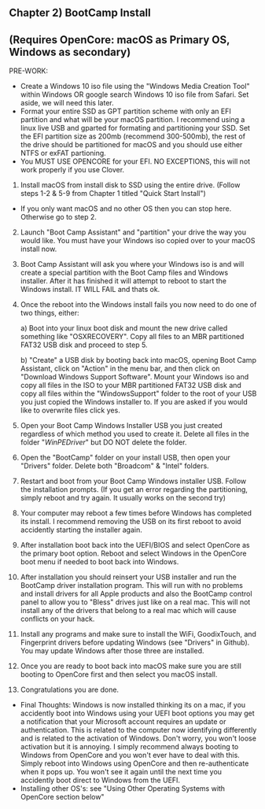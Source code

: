 ## Chapter 2) BootCamp Install 
## (Requires OpenCore: macOS as Primary OS, Windows as secondary)

PRE-WORK: 
- Create a Windows 10 iso file using the "Windows Media Creation Tool" within Windows OR google search Windows 10 iso file from Safari. Set aside, we will need this later.
- Format your entire SSD as GPT partition scheme with only an EFI partition and what will be your macOS partition. I recommend using a linux live USB and gparted for formating and partitioning your SSD. Set the EFI partition size as 200mb (recommend 300-500mb), the rest of the drive should be partitioned for macOS and you should use either NTFS or exFAT partioning.
- You MUST USE OPENCORE for your EFI. NO EXCEPTIONS, this will not work properly if you use Clover.

1. Install macOS from install disk to SSD using the entire drive. (Follow steps 1-2 & 5-9 from Chapter 1 titled "Quick Start Install")
* If you only want macOS and no other OS then you can stop here. Otherwise go to step 2.
2. Launch "Boot Camp Assistant" and "partition" your drive the way you would like. You must have your Windows iso copied over to your macOS install now. 
3. Boot Camp Assistant will ask you where your Windows iso is and will create a special partition with the Boot Camp files and Windows installer. After it has finished it will attempt to reboot to start the Windows install. IT WILL FAIL and thats ok.
4. Once the reboot into the Windows install fails you now need to do one of two things, either:
    
    a) Boot into your linux boot disk and mount the new drive called something like "OSXRECOVERY". Copy all files to an MBR partitioned FAT32 USB disk and proceed to step 5.
    
    b) "Create" a USB disk by booting back into macOS, opening Boot Camp Assistant, click on "Action" in the menu bar, and then click on "Download Windows Support Software". Mount your Windows iso and copy all files in the ISO to your MBR partitioned FAT32 USB disk and copy all files within the "WindowsSupport" folder to the root of your USB you just copied the Windows installer to. If you are asked if you would like to overwrite files click yes.
5. Open your Boot Camp Windows Installer USB you just created regardless of which method you used to create it. Delete all files in the folder "$WinPEDriver$" but DO NOT delete the folder.
6. Open the "BootCamp" folder on your install USB, then open your "Drivers" folder. Delete both "Broadcom" & "Intel" folders.
7. Restart and boot from your Boot Camp Windows installer USB. Follow the installation prompts. (If you get an error regarding the partitioning, simply reboot and try again. It usually works on the second try)
8. Your computer may reboot a few times before Windows has completed its install. I recommend removing the USB on its first reboot to avoid accidently starting the installer again.
9. After installation boot back into the UEFI/BIOS and select OpenCore as the primary boot option. Reboot and select Windows in the OpenCore boot menu if needed to boot back into Windows.
10. After installation you should reinsert your USB installer and run the BootCamp driver installation program. This will run with no problems and install drivers for all Apple products and also the BootCamp control panel to allow you to "Bless" drives just like on a real mac. This will not install any of the drivers that belong to a real mac which will cause conflicts on your hack.
10. Install any programs and make sure to install the WiFi, GoodixTouch, and Fingerprint drivers before updating Windows (see "Drivers" in Github). You may update Windows after those three are installed.
11. Once you are ready to boot back into macOS make sure you are still booting to OpenCore first and then select you macOS install.
12. Congratulations you are done. 

* Final Thoughts: Windows is now installed thinking its on a mac, if you accidently boot into Windows using your UEFI boot options you may get a notification that your Microsoft account requires an update or authentication. This is related to the computer now identifying differently and is related to the activation of Windows. Don't worry, you won't loose activation but it is annoying. I simply recommend always booting to Windows from OpenCore and you won't ever have to deal with this. Simply reboot into Windows using OpenCore and then re-authenticate when it pops up. You won't see it again until the next time you accidently boot direct to Windows from the UEFI.
* Installing other OS's: see "Using Other Operating Systems with OpenCore section below"
